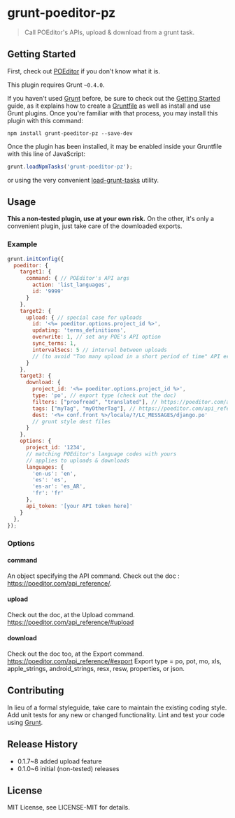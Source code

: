 # grunt-poeditor-pz

> Call POEditor's APIs, upload & download from a grunt task.

## Getting Started

First, check out [POEditor](https://poeditor.com) if you don't know what it is.

This plugin requires Grunt `~0.4.0`.

If you haven't used [Grunt](http://gruntjs.com/) before, be sure to check out the [Getting Started](http://gruntjs.com/getting-started) guide, as it explains how to create a [Gruntfile](http://gruntjs.com/sample-gruntfile) as well as install and use Grunt plugins. Once you're familiar with that process, you may install this plugin with this command:

```shell
npm install grunt-poeditor-pz --save-dev
```

Once the plugin has been installed, it may be enabled inside your Gruntfile with this line of JavaScript:

```js
grunt.loadNpmTasks('grunt-poeditor-pz');
```

or using the very convenient [load-grunt-tasks](https://github.com/sindresorhus/load-grunt-tasks) utility.

## Usage

**This a non-tested plugin, use at your own risk.**
On the other, it's only a convenient plugin, just take care of the downloaded exports.

### Example

```js
grunt.initConfig({
  poeditor: {
    target1: {
      command: { // POEditor's API args
        action: 'list_languages',
        id: '9999'
      }
    },
    target2: {
      upload: { // special case for uploads
        id: '<%= poeditor.options.project_id %>',
        updating: 'terms_definitions',
        overwrite: 1, // set any POE's API option
        sync_terms: 1,
        intervalSecs: 5 // interval between uploads
        // (to avoid "Too many upload in a short period of time" API error)
      }
    },
    target3: {
      download: {
        project_id: '<%= poeditor.options.project_id %>',
        type: 'po', // export type (check out the doc)
        filters: ["proofread", "translated"], // https://poeditor.com/api_reference/#export
        tags: ["myTag", "myOtherTag"], // https://poeditor.com/api_reference/#export
        dest: '<%= conf.front %>/locale/?/LC_MESSAGES/django.po'
        // grunt style dest files
      }
    },
    options: {
      project_id: '1234',
      // matching POEditor's language codes with yours
      // applies to uploads & downloads
      languages: {
        'en-us': 'en',
        'es': 'es',
        'es-ar': 'es_AR',
        'fr': 'fr'
      },
      api_token: '[your API token here]'
    }
  },
});
```

### Options

#### command
An object specifying the API command.
Check out the doc : https://poeditor.com/api_reference/.

#### upload
Check out the doc, at the Upload command.
https://poeditor.com/api_reference/#upload

#### download
Check out the doc too, at the Export command.
https://poeditor.com/api_reference/#export
Export type = po, pot, mo, xls, apple_strings, android_strings, resx, resw, properties, or json.

## Contributing
In lieu of a formal styleguide, take care to maintain the existing coding style. Add unit tests for any new or changed functionality. Lint and test your code using [Grunt](http://gruntjs.com/).

## Release History

- 0.1.7~8 added upload feature
- 0.1.0~6 initial (non-tested) releases

## License
MIT License, see LICENSE-MIT for details.
